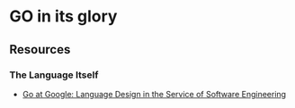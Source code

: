# GO in its glory

## Resources
### The Language Itself
* [Go at Google: Language Design in the Service of Software Engineering](https://talks.golang.org/2012/splash.article)
